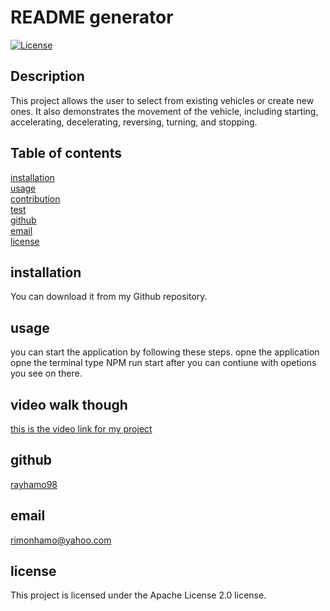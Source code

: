 # README generator

[![License](https://img.shields.io/badge/License-Apache_2.0-blue.svg)](<(https://opensource.org/licenses/Apache-2.0)>)

## Description

This project allows the user to select from existing vehicles or create new ones. It also demonstrates the movement of the vehicle, including starting, accelerating, decelerating, reversing, turning, and stopping.

## Table of contents

[installation](#installation)  
[usage](#usage)  
[contribution](#contribution)  
[test](#test)  
[github](#github)  
[email](#email)  
[license](#license)

## installation

You can download it from my Github repository.

## usage

you can start the application by following these steps.
opne the application
opne the terminal
type NPM run start
after you can contiune with opetions you see on there.

## video walk though

[this is the video link for my project](https://app.screencastify.com/v3/watch/hitxJ7zmoa8lmx9ywiu5)

## github

[rayhamo98](https://github.com/rayhamo98)

## email

rimonhamo@yahoo.com

## license

This project is licensed under the Apache License 2.0 license.
